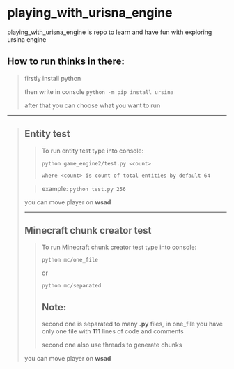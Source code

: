 # playing_with_urisna_engine
playing_with_urisna_engine is repo to learn and have fun with exploring ursina engine

## How to run thinks in there:
>firstly install python
>
>then write in console
`python -m pip install ursina`
>
>after that you can choose what you want to run

------
>## Entity test
>>To run entity test type into console:
>>```
>>python game_engine2/test.py <count>
>>```
>>`where <count> is count of total entities by default 64`
>
>>example: `python test.py 256`
>
>you can move player on **wsad**
>
>------
>## Minecraft chunk creator test
>>To run Minecraft chunk creator test type into console:
>>```
>>python mc/one_file
>>```
>>or
>>```
>>python mc/separated
>>```
>>## Note:
>>
>>second one is separated to many **.py** files, in one_file you have only one file with **111** lines of code and comments
>>
>>second one also use threads to generate chunks
>
>you can move player on **wsad**